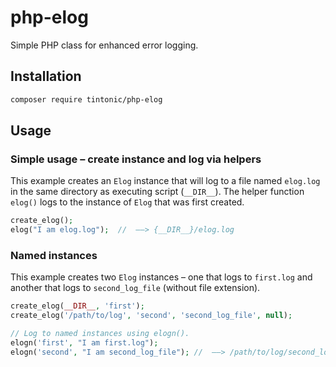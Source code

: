 # php-elog

Simple PHP class for enhanced error logging.

## Installation

```bash
composer require tintonic/php-elog
```

## Usage

### Simple usage – create instance and log via helpers

This example creates an `Elog` instance that will log to a file named `elog.log` in the same directory as executing script (`__DIR__`). The helper function `elog()` logs to the instance of `Elog` that was first created.

```php
create_elog();
elog("I am elog.log");  //  ——> {__DIR__}/elog.log
```

### Named instances

This example creates two `Elog` instances – one that logs to `first.log` and another that logs to `second_log_file` (without file extension).

```php
create_elog(__DIR__, 'first');
create_elog('/path/to/log', 'second', 'second_log_file', null);

// Log to named instances using elogn().
elogn('first', "I am first.log");
elogn('second', "I am second_log_file"); //  ——> /path/to/log/second_log_file
```

###